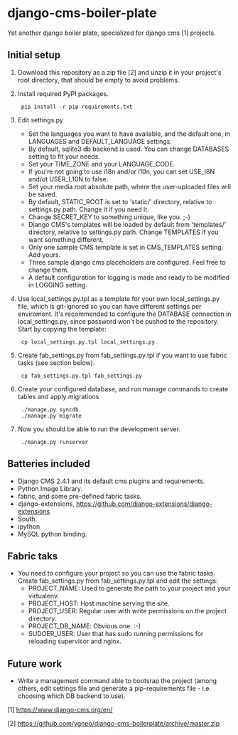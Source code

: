 django-cms-boiler-plate
=======================

Yet another django boiler plate, specialized for django cms [1] projects.

Initial setup
-------------

1. Download this repository as a zip file [2] and unzip it in your project's root directory, that should be empty to avoid problems.

1. Install required PyPI packages.

        pip install -r pip-requirements.txt

1. Edit settings.py
   - Set the languages you want to have avaliable, and the default one, in LANGUAGES and DEFAULT_LANGUAGE settings.
   - By default, sqlite3 db backend is used. You can change DATABASES setting to fit your needs.
   - Set your TIME_ZONE and your LANGUAGE_CODE.
   - If you're not going to use i18n and/or l10n, you can set USE_I8N and/ot USER_L10N to false.
   - Set your media root absolute path, where the user-uploaded files will be saved.
   - By default, STATIC_ROOT is set to 'static/' directory, relative to settings.py path. Change it if you need it.
   - Change SECRET_KEY to something unique, like you. ;-)
   - Django CMS's templates will be loaded by default from 'templates/' directory, relative to settings.py path. Change TEMPLATES if you want something different.
   - Only one sample CMS template is set in CMS_TEMPLATES setting. Add yours.
   - Three sample django cms placeholders are configured. Feel free to change them.
   - A default configuration for logging is made and ready to be modified in LOGGING setting.

1. Use local_settings.py.tpl as a template for your own local_settings.py file, which is git-ignored so you can have different settings per enviroment. It's recommended to configure the DATABASE connection in local_settings.py, since password won't be pushed to the repository. Start by copying the template:

        cp local_settings.py.tpl local_settings.py

1. Create fab_settings.py from fab_settings.py.tpl if you want to use fabric tasks (see section below).

        cp fab_settings.py.tpl fab_settings.py

1. Create your configured database, and run manage commands to create tables and apply migrations

        ./manage.py syncdb
        ./manage.py migrate

1. Now you should be able to run the development server.

        ./manage.py runserver

Batteries included
------------------

 - Django CMS 2.4.1 and its default cms plugins and requirements.
 - Python Image Library.
 - fabric, and some pre-defined fabric tasks.
 - django-extensions, https://github.com/django-extensions/django-extensions
 - South.
 - ipython
 - MySQL python binding.

Fabric taks
-----------

- You need to configure your project so you can use the fabric tasks. Create fab_settings.py from fab_settings.py.tpl and edit the settings:
  - PROJECT_NAME: Used to generate the path to your project and your virtualenv.
  - PROJECT_HOST: Host machine serving the site.
  - PROJECT_USER: Regular user with write permissions on the project directory.
  - PROJECT_DB_NAME: Obvious one. :-)
  - SUDOER_USER: User that has sudo running permissions for reloading supervisor and nginx.


Future work
-----------

- Write a management command able to bootsrap the project (among others, edit settings file and generate a pip-requirements file - i.e. choosing which DB backend to use).

[1] https://www.django-cms.org/en/

[2] https://github.com/ygneo/django-cms-boilerplate/archive/master.zip
